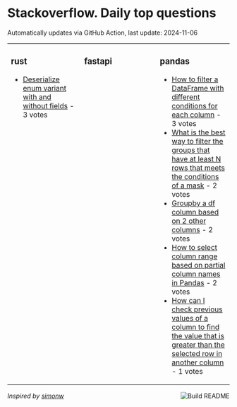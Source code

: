 # Stackoverflow. Daily top questions 

Automatically updates via GitHub Action, last update: <!-- date starts -->2024-11-06<!-- date ends -->


<table><tr><td valign="top" width="33%">

### rust
<!-- rust starts -->
* [Deserialize enum variant with and without fields](https://stackoverflow.com/questions/79162958/deserialize-enum-variant-with-and-without-fields) - 3 votes
<!-- rust ends -->
</td><td valign="top" width="34%">


### fastapi
<!-- fastapi starts -->

<!-- fastapi ends -->
</td><td valign="top" width="34%">


### pandas
<!-- pandas starts -->
* [How to filter a DataFrame with different conditions for each column](https://stackoverflow.com/questions/79162352/how-to-filter-a-dataframe-with-different-conditions-for-each-column) - 3 votes
* [What is the best way to filter the groups that have at least N rows that meets the conditions of a mask](https://stackoverflow.com/questions/79161804/what-is-the-best-way-to-filter-the-groups-that-have-at-least-n-rows-that-meets-t) - 2 votes
* [Groupby a df column based on 2 other columns](https://stackoverflow.com/questions/79158209/groupby-a-df-column-based-on-2-other-columns) - 2 votes
* [How to select column range based on partial column names in Pandas](https://stackoverflow.com/questions/79162993/how-to-select-column-range-based-on-partial-column-names-in-pandas) - 2 votes
* [How can I check previous values of a column to find the value that is greater than the selected row in another column](https://stackoverflow.com/questions/79158535/how-can-i-check-previous-values-of-a-column-to-find-the-value-that-is-greater-th) - 1 votes
<!-- pandas ends -->
</td></tr></table>

<a href="https://github.com/hp0404/hp0404/actions"><img src="https://github.com/hp0404/hp0404/workflows/Build%20README/badge.svg" align="right" alt="Build README"></a> <p>*Inspired by  [simonw](https://github.com/simonw/simonw)*</p>
